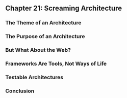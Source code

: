 ## Chapter 21: Screaming Architecture

### The Theme of an Architecture

### The Purpose of an Architecture

### But What About the Web?

### Frameworks Are Tools, Not Ways of Life

### Testable Architectures

### Conclusion
